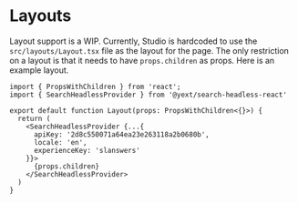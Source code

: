 # Layouts

Layout support is a WIP. Currently, Studio is hardcoded to use the `src/layouts/Layout.tsx` file as the layout for the page.
The only restriction on a layout is that it needs to have `props.children` as props. Here is an example layout.

```tsx
import { PropsWithChildren } from 'react';
import { SearchHeadlessProvider } from '@yext/search-headless-react'

export default function Layout(props: PropsWithChildren<{}>) {
  return (
    <SearchHeadlessProvider {...{
      apiKey: '2d8c550071a64ea23e263118a2b0680b',
      locale: 'en',
      experienceKey: 'slanswers'
    }}>
      {props.children}
    </SearchHeadlessProvider>
  )
}
```